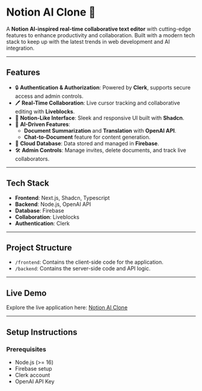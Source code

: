 # Notion AI Clone 📝

A **Notion AI-inspired real-time collaborative text editor** with cutting-edge features to enhance productivity and collaboration. Built with a modern tech stack to keep up with the latest trends in web development and AI integration.

---

## **Features**
- 🔒 **Authentication & Authorization**: Powered by **Clerk**, supports secure access and admin controls.
- 🖊️ **Real-Time Collaboration**: Live cursor tracking and collaborative editing with **Liveblocks**.
- 🎨 **Notion-Like Interface**: Sleek and responsive UI built with **Shadcn**.
- 🌟 **AI-Driven Features**:
  - **Document Summarization** and **Translation** with **OpenAI API**.
  - **Chat-to-Document** feature for content generation.
- 📂 **Cloud Database**: Data stored and managed in **Firebase**.
- 🛠️ **Admin Controls**: Manage invites, delete documents, and track live collaborators.

---

## **Tech Stack**
- **Frontend**: Next.js, Shadcn, Typescript
- **Backend**: Node.js, OpenAI API
- **Database**: Firebase
- **Collaboration**: Liveblocks
- **Authentication**: Clerk

---

## **Project Structure**
- `/frontend`: Contains the client-side code for the application.
- `/backend`: Contains the server-side code and API logic.

---

## **Live Demo**
Explore the live application here: [Notion AI Clone](https://notion-ai-clone-frontend.vercel.app/)

---

## **Setup Instructions**

### Prerequisites
- Node.js (>= 16)
- Firebase setup
- Clerk account
- OpenAI API Key
